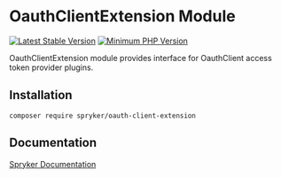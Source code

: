 # OauthClientExtension Module
[![Latest Stable Version](https://poser.pugx.org/spryker/oauth-client-extension/v/stable.svg)](https://packagist.org/packages/spryker/oauth-client-extension)
[![Minimum PHP Version](https://img.shields.io/badge/php-%3E%3D%208.2-8892BF.svg)](https://php.net/)

OauthClientExtension module provides interface for OauthClient access token provider plugins.

## Installation

```
composer require spryker/oauth-client-extension
```

## Documentation

[Spryker Documentation](https://docs.spryker.com)
